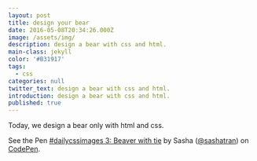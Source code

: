 ```yaml
---
layout: post
title: design your bear
date: 2016-05-08T20:34:26.000Z
image: /assets/img/
description: design a bear with css and html.
main-class: jekyll
color: '#B31917'
tags:
  - css
categories: null
twitter_text: design a bear with css and html.
introduction: design a bear with css and html.
published: true
---
```


Today, we design a bear only with html and css.


<p data-height="300" data-theme-id="0" data-slug-hash="NdNqPo" data-default-tab="css,result" data-user="sashatran" data-embed-version="2" data-pen-title="#dailycssimages 3: Beaver with tie" class="codepen">See the Pen <a href="http://codepen.io/sashatran/pen/NdNqPo/">#dailycssimages 3: Beaver with tie</a> by Sasha  (<a href="http://codepen.io/sashatran">@sashatran</a>) on <a href="http://codepen.io">CodePen</a>.</p>
<script async src="https://production-assets.codepen.io/assets/embed/ei.js"></script>
